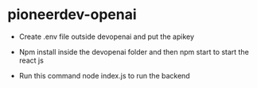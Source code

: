 # pioneerdev-openai

- Create .env file outside devopenai and put the apikey

- Npm install inside the devopenai folder and then npm start to start the react js
- Run this command node index.js to run the backend
